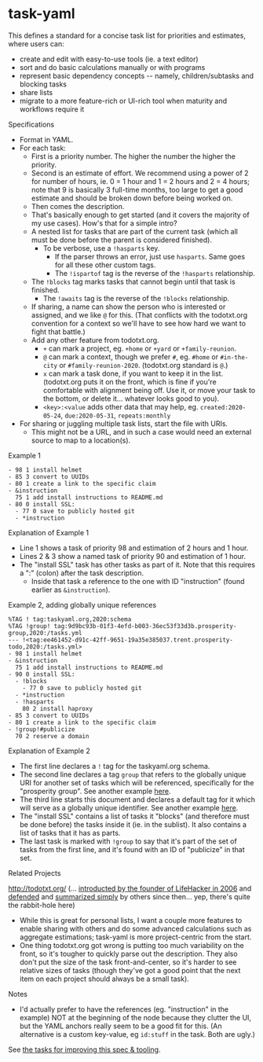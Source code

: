 # task-yaml

This defines a standard for a concise task list for priorities and estimates, where users can:
- create and edit with easy-to-use tools (ie. a text editor)
- sort and do basic calculations manually or with programs
- represent basic dependency concepts -- namely, children/subtasks and blocking tasks
- share lists
- migrate to a more feature-rich or UI-rich tool when maturity and workflows require it

Specifications

- Format in YAML.
- For each task:
  - First is a priority number.  The higher the number the higher the priority.
  - Second is an estimate of effort.  We recommend using a power of 2 for number of hours, ie. 0 = 1 hour and 1 = 2 hours and 2 = 4 hours; note that 9 is basically 3 full-time months, too large to get a good estimate and should be broken down before being worked on.
  - Then comes the description.
  - That's basically enough to get started (and it covers the majority of my use cases).  How's that for a simple intro?
  - A nested list for tasks that are part of the current task (which all must be done before the parent is considered finished).
    - To be verbose, use a `!hasparts` key.
      - If the parser throws an error, just use `hasparts`.  Same goes for all these other custom tags.
      - The `!ispartof` tag is the reverse of the `!hasparts` relationship.
  - The `!blocks` tag marks tasks that cannot begin until that task is finished.
    - The `!awaits` tag is the reverse of the `!blocks` relationship.
  - If sharing, a name can show the person who is interested or assigned, and we like `@` for this.  (That conflicts with the todotxt.org convention for a context so we'll have to see how hard we want to fight that battle.)
  - Add any other feature from todotxt.org.
    - `+` can mark a project, eg. `+home` or `+yard` or `+family-reunion`.
    - `@` can mark a context, though we prefer `#`, eg. `#home` or `#in-the-city` or `#family-reunion-2020`.  (todotxt.org standard is `@`.)
    - `x` can mark a task done, if you want to keep it in the list.  (todotxt.org puts it on the front, which is fine if you're comfortable with alignment being off.  Use it, or move your task to the bottom, or delete it... whatever looks good to you).
    - `<key>:<value` adds other data that may help, eg. `created:2020-05-24`, `due:2020-05-31`, `repeats:monthly`
- For sharing or juggling multiple task lists, start the file with URIs.
  - This might not be a URL, and in such a case would need an external source to map to a location(s).

Example 1

```
- 98 1 install helmet
- 85 3 convert to UUIDs
- 80 1 create a link to the specific claim
- &instruction
  75 1 add install instructions to README.md
- 80 0 install SSL:
  - 77 0 save to publicly hosted git
  - *instruction 
```

Explanation of Example 1

- Line 1 shows a task of priority 98 and estimation of 2 hours and 1 hour.
- Lines 2 & 3 show a named task of priority 90 and estimation of 1 hour.
- The "install SSL" task has other tasks as part of it.  Note that this requires a ":" (colon) after the task description.
  - Inside that task a reference to the one with ID "instruction" (found earlier as `&instruction`).

Example 2, adding globally unique references

```
%TAG ! tag:taskyaml.org,2020:schema
%TAG !group! tag:9d9bc93b-01f3-4efd-b003-36ec53f33d3b.prosperity-group,2020:/tasks.yml
--- !<tag:ee461452-d91c-42ff-9651-19a35e385037.trent.prosperity-todo,2020:/tasks.yml>
- 98 1 install helmet
- &instruction
  75 1 add install instructions to README.md
- 90 0 install SSL:
  - !blocks
    - 77 0 save to publicly hosted git
  - *instruction
  - !hasparts
    80 2 install haproxy
- 85 3 convert to UUIDs
- 80 1 create a link to the specific claim
- !group!#publicize
  70 2 reserve a domain
```

Explanation of Example 2

- The first line declares a `!` tag for the taskyaml.org schema.
- The second line declares a tag `group` that refers to the globally unique URI for another set of tasks which will be referenced, specifically for the "prosperity group".  See another example [here](https://yaml.org/spec/1.2/spec.html#id2782457).
- The third line starts this document and declares a default tag for it which will serve as a globally unique identifier.
See another example [here](https://yaml.org/spec/1.2/spec.html#id2761803).
- The "install SSL" contains a list of tasks it "blocks" (and therefore must be done before) the tasks inside it (ie. in the sublist).  It also contains a list of tasks that it has as parts.
- The last task is marked with `!group` to say that it's part of the set of tasks from the first line, and it's found with an ID of "publicize" in that set.



Related Projects

http://todotxt.org/ (... [introducted by the founder of LifeHacker in 2006](https://lifehacker.com/geek-to-live-list-your-life-in-txt-166299) and [defended](https://lifehacker.com/why-i-get-more-done-with-a-plain-text-to-do-list-5743081) and [summarized simply](https://www.howtogeek.com/355890/every-to-do-list-app-sucks-switch-to-todo.txt-instead/) by others since then... yep, there's quite the rabbit-hole here)
- While this is great for personal lists, I want a couple more features to enable sharing with others and do some advanced calculations such as aggregate estimations; task-yaml is more project-centric from the start.
- One thing todotxt.org got wrong is putting too much variability on the front, so it's tougher to quickly parse out the description.  They also don't put the size of the task front-and-center, so it's harder to see relative sizes of tasks (though they've got a good point that the next item on each project should always be a small task).

Notes

- I'd actually prefer to have the references (eg. "instruction" in the example) NOT at the beginning of the node because they clutter the UI, but the YAML anchors really seem to be a good fit for this.  (An alternative is a custom key-value, eg `id:stuff` in the task.  Both are ugly.)

See [the tasks for improving this spec & tooling](https://taskyaml.org/.well-known/tasks.yml).
